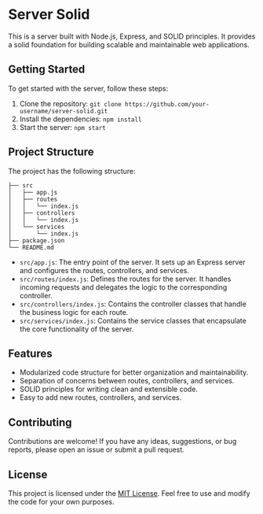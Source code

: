 # Server Solid

This is a server built with Node.js, Express, and SOLID principles. It provides a solid foundation for building scalable and maintainable web applications.

## Getting Started

To get started with the server, follow these steps:

1. Clone the repository: `git clone https://github.com/your-username/server-solid.git`
2. Install the dependencies: `npm install`
3. Start the server: `npm start`

## Project Structure

The project has the following structure:

```
├── src
│   ├── app.js
│   ├── routes
│   │   └── index.js
│   ├── controllers
│   │   └── index.js
│   └── services
│       └── index.js
├── package.json
└── README.md
```

- `src/app.js`: The entry point of the server. It sets up an Express server and configures the routes, controllers, and services.
- `src/routes/index.js`: Defines the routes for the server. It handles incoming requests and delegates the logic to the corresponding controller.
- `src/controllers/index.js`: Contains the controller classes that handle the business logic for each route.
- `src/services/index.js`: Contains the service classes that encapsulate the core functionality of the server.

## Features

- Modularized code structure for better organization and maintainability.
- Separation of concerns between routes, controllers, and services.
- SOLID principles for writing clean and extensible code.
- Easy to add new routes, controllers, and services.

## Contributing

Contributions are welcome! If you have any ideas, suggestions, or bug reports, please open an issue or submit a pull request.

## License

This project is licensed under the [MIT License](https://opensource.org/licenses/MIT). Feel free to use and modify the code for your own purposes.